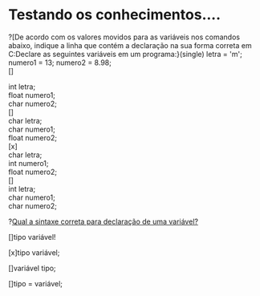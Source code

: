 # Testando os conhecimentos....

?[De acordo com os valores movidos para as variáveis nos comandos abaixo, indique a linha que contém a declaração na sua forma correta em C:Declare as seguintes variáveis em um programa:}(single)
letra = 'm';          numero1 = 13;           numero2 = 8.98;   
[] <section> int letra;</br> float numero1;</br> char numero2;  </section>
[] <section> char letra;</br> char numero1;</br> float numero2;  </section>
[x] <section> char letra;</br> int numero1;</br> float numero2;  </section>
[] <section> int letra;</br> char numero1;</br> char numero2;  </section>              

?[Qual a sintaxe correta para declaração de uma variável?](single)

[]tipo variável!

[x]tipo variável;

[]variável tipo;

[]tipo = variável;

